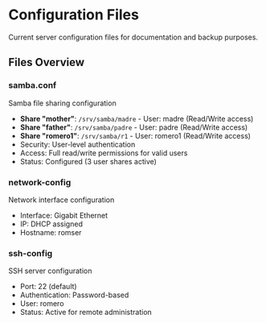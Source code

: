 # Configuration Files

Current server configuration files for documentation and backup purposes.

## Files Overview

### samba.conf
Samba file sharing configuration
- **Share "mother"**: `/srv/samba/madre` - User: madre (Read/Write access)
- **Share "father"**: `/srv/samba/padre` - User: padre (Read/Write access)  
- **Share "romero1"**: `/srv/samba/r1` - User: romero1 (Read/Write access)
- Security: User-level authentication
- Access: Full read/write permissions for valid users
- Status: Configured (3 user shares active)

### network-config  
Network interface configuration
- Interface: Gigabit Ethernet
- IP: DHCP assigned
- Hostname: romser

### ssh-config
SSH server configuration
- Port: 22 (default)
- Authentication: Password-based
- User: romero
- Status: Active for remote administration
